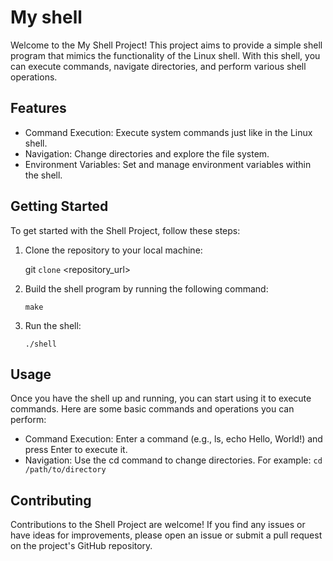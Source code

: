 # My shell

Welcome to the My Shell Project! This project aims to provide a simple shell program that mimics the functionality of the Linux shell. With this shell, you can execute commands, navigate directories, and perform various shell operations.

## Features
- Command Execution: Execute system commands just like in the Linux shell.
- Navigation: Change directories and explore the file system.
- Environment Variables: Set and manage environment variables within the shell.

## Getting Started

To get started with the Shell Project, follow these steps:

1. Clone the repository to your local machine:
   
   git `clone` <repository_url>
2. Build the shell program by running the following command:

   `make`
  
3. Run the shell:

    `./shell`

## Usage

Once you have the shell up and running, you can start using it to execute commands. Here are some basic commands and operations you can perform:

- Command Execution: Enter a command (e.g., ls, echo Hello, World!) and press Enter to execute it.
- Navigation: Use the cd command to change directories. For example:
  `cd /path/to/directory`

## Contributing

Contributions to the Shell Project are welcome! If you find any issues or have ideas for improvements, please open an issue or submit a pull request on the project's GitHub repository.
